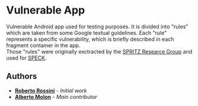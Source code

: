 # Vulnerable App

 Vulnerable Android app used for testing purposes. 
 It is divided into "rules" which are taken from some Google textual guidelines. Each "rule" represents a specific vulnerability, which is briefly described in each fragment container in the app.\
 Those "rules" were originally exctracted by the [SPRITZ Researce Group](https://spritz.math.unipd.it/) and used for [SPECK](https://github.com/SPRITZ-Research-Group/SPECK).


## Authors
* [**Roberto Rossini**](https://github.com/roxennnn) - *Initial work*
* [**Alberto Molon**](https://github.com/albertomolon) - *Main contributor*

